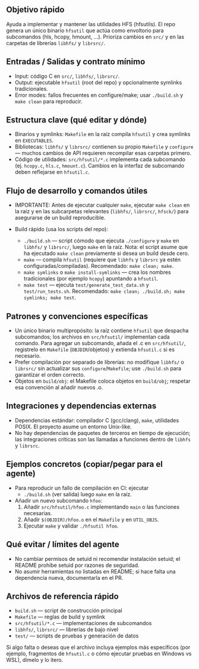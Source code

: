 ## Objetivo rápido
Ayuda a implementar y mantener las utilidades HFS (hfsutils). El repo genera un único binario `hfsutil` que actúa como envoltorio para subcomandos (hls, hcopy, hmount, ...). Prioriza cambios en `src/` y en las carpetas de librerías `libhfs/` y `librsrc/`.

## Entradas / Salidas y contrato mínimo
- Input: código C en `src/`, `libhfs/`, `librsrc/`.
- Output: ejecutable `hfsutil` (root del repo) y opcionalmente symlinks tradicionales.
- Error modes: fallos frecuentes en configure/make; usar `./build.sh` y `make clean` para reproducir.

## Estructura clave (qué editar y dónde)
- Binarios y symlinks: `Makefile` en la raíz compila `hfsutil` y crea symlinks en `EXECUTABLES`.
- Bibliotecas: `libhfs/` y `librsrc/` contienen su propio `Makefile` y `configure` — muchos cambios de API requieren recompilar esas carpetas primero.
- Código de utilidades: `src/hfsutil/*.c` implementa cada subcomando (ej. `hcopy.c`, `hls.c`, `hmount.c`). Cambios en la interfaz de subcomando deben reflejarse en `hfsutil.c`.

## Flujo de desarrollo y comandos útiles
- IMPORTANTE: Antes de ejecutar cualquier `make`, ejecutar `make clean` en la raíz y en las subcarpetas relevantes (`libhfs/`, `librsrc/`, `hfsck/`) para asegurarse de un build reproducible.

- Build rápido (usa los scripts del repo):
  - `./build.sh` — script cómodo que ejecuta `./configure` y `make` en `libhfs/` y `librsrc/`, luego `make` en la raíz. Nota: el script asume que ha ejecutado `make clean` previamente si desea un build desde cero.
  - `make` — compila `hfsutil` (requiere que `libhfs` y `librsrc` ya estén configuradas/compiladas). Recomendado: `make clean; make`.
  - `make symlinks` o `make install-symlinks` — crea los nombres tradicionales (por ejemplo `hcopy`) apuntando a `hfsutil`.
  - `make test` — ejecuta `test/generate_test_data.sh` y `test/run_tests.sh`. Recomendado: `make clean; ./build.sh; make symlinks; make test`.

## Patrones y convenciones específicas
- Un único binario multipropósito: la raíz contiene `hfsutil` que despacha subcomandos; los archivos en `src/hfsutil/` implementan cada comando. Para agregar un subcomando, añada el .c en `src/hfsutil/`, registrelo en `Makefile` (`OBJDIR`/objetos) y extienda `hfsutil.c` si es necesario.
- Prefer compilación por separado de librerías: no modifique `libhfs/` o `librsrc/` sin actualizar sus `configure`/`Makefile`; use `./build.sh` para garantizar el orden correcto.
- Objetos en `build/obj`: el Makefile coloca objetos en `build/obj`; respetar esa convención al añadir nuevos .o.

## Integraciones y dependencias externas
- Dependencias estándar: compilador C (gcc/clang), `make`, utilidades POSIX. El proyecto asume un entorno Unix-like.
- No hay dependencias de paquetes de terceros en tiempo de ejecución; las integraciones críticas son las llamadas a funciones dentro de `libhfs` y `librsrc`.

## Ejemplos concretos (copiar/pegar para el agente)
- Para reproducir un fallo de compilación en CI: ejecutar
  - `./build.sh` (ver salida) luego `make` en la raíz.
- Añadir un nuevo subcomando `hfoo`:
  1. Añadir `src/hfsutil/hfoo.c` implementando `main` o las funciones necesarias.
  2. Añadir `$(OBJDIR)/hfoo.o` en el `Makefile` y en `UTIL_OBJS`.
  3. Ejecutar `make` y validar `./hfsutil hfoo`.

## Qué evitar / límites del agente
- No cambiar permisos de setuid ni recomendar instalación setuid; el README prohíbe setuid por razones de seguridad.
- No asumir herramientas no listadas en README; si hace falta una dependencia nueva, documentarla en el PR.

## Archivos de referencia rápido
- `build.sh` — script de construcción principal
- `Makefile` — reglas de build y symlink
- `src/hfsutil/*.c` — implementaciones de subcomandos
- `libhfs/`, `librsrc/` — librerías de bajo nivel
- `test/` — scripts de pruebas y generación de datos

Si algo falta o deseas que el archivo incluya ejemplos más específicos (por ejemplo, fragmentos de `hfsutil.c` o cómo ejecutar pruebas en Windows vs WSL), dímelo y lo itero.
